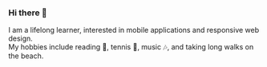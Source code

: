 ### Hi there 👋
I am a lifelong learner, interested in mobile applications and responsive web design. </br>
My hobbies include reading 📖, tennis 🎾, music 🎶, and taking long walks on the beach. 

